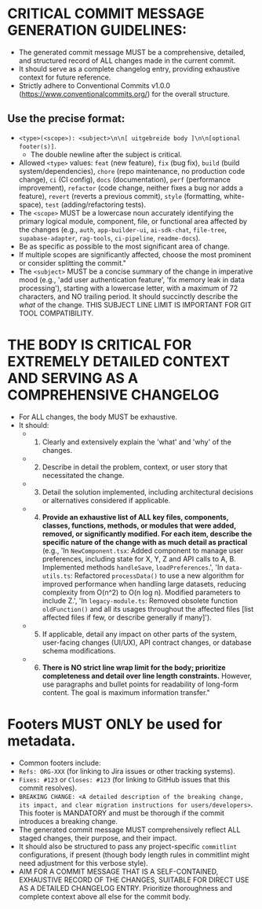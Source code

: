 # CRITICAL COMMIT MESSAGE GENERATION GUIDELINES:

- The generated commit message MUST be a comprehensive, detailed, and structured record of ALL changes made in the current commit.
- It should serve as a complete changelog entry, providing exhaustive context for future reference.
- Strictly adhere to Conventional Commits v1.0.0 (https://www.conventionalcommits.org/) for the overall structure.

## Use the precise format:
- `<type>(<scope>): <subject>\n\n[ uitgebreide body ]\n\n[optional footer(s)]`. 
  - The double newline after the subject is critical.
- Allowed `<type>` values: `feat` (new feature), `fix` (bug fix), `build` (build system/dependencies), `chore` (repo maintenance, no production code change), `ci` (CI config), `docs` (documentation), `perf` (performance improvement), `refactor` (code change, neither fixes a bug nor adds a feature), `revert` (reverts a previous commit), `style` (formatting, white-space), `test` (adding/refactoring tests).
- The `<scope>` MUST be a lowercase noun accurately identifying the primary logical module, component, file, or functional area affected by the changes (e.g., `auth`, `app-builder-ui`, `ai-sdk-chat`, `file-tree`, `supabase-adapter`, `rag-tools`, `ci-pipeline`, `readme-docs`).
- Be as specific as possible to the most significant area of change.
- If multiple scopes are significantly affected, choose the most prominent or consider splitting the commit."
- The `<subject>` MUST be a concise summary of the change in imperative mood (e.g., 'add user authentication feature', 'fix memory leak in data processing'), starting with a lowercase letter, with a maximum of 72 characters, and NO trailing period. It should succinctly describe the *what* of the change. THIS SUBJECT LINE LIMIT IS IMPORTANT FOR GIT TOOL COMPATIBILITY.

# THE BODY IS CRITICAL FOR EXTREMELY DETAILED CONTEXT AND SERVING AS A COMPREHENSIVE CHANGELOG
- For ALL changes, the body MUST be exhaustive. 
- It should:
  - 1. Clearly and extensively explain the 'what' and 'why' of the changes.
  - 2. Describe in detail the problem, context, or user story that necessitated the change.
  - 3. Detail the solution implemented, including architectural decisions or alternatives considered if applicable. 
  - 4. **Provide an exhaustive list of ALL key files, components, classes, functions, methods, or modules that were added, removed, or significantly modified. For each item, describe the specific nature of the change with as much detail as practical** (e.g., 'In `NewComponent.tsx`: Added component to manage user preferences, including state for X, Y, Z and API calls to A, B. Implemented methods `handleSave`, `loadPreferences`.', 'In `data-utils.ts`: Refactored `processData()` to use a new algorithm for improved performance when handling large datasets, reducing complexity from O(n^2) to O(n log n). Modified parameters to include Z.', 'In `legacy-module.ts`: Removed obsolete function `oldFunction()` and all its usages throughout the affected files [list affected files if few, or describe generally if many]').
  - 5. If applicable, detail any impact on other parts of the system, user-facing changes (UI/UX), API contract changes, or database schema modifications.
  - 6. **There is NO strict line wrap limit for the body; prioritize completeness and detail over line length constraints.** However, use paragraphs and bullet points for readability of long-form content. The goal is maximum information transfer."

# Footers MUST ONLY be used for metadata.
- Common footers include:
- `Refs: ORG-XXX` (for linking to Jira issues or other tracking systems).
- `Fixes: #123` or `Closes: #123` (for linking to GitHub issues that this commit resolves).
- `BREAKING CHANGE: <A detailed description of the breaking change, its impact, and clear migration instructions for users/developers>`. This footer is MANDATORY and must be thorough if the commit introduces a breaking change.
- The generated commit message MUST comprehensively reflect ALL staged changes, their purpose, and their impact.
- It should also be structured to pass any project-specific `commitlint` configurations, if present (though body length rules in commitlint might need adjustment for this verbose style).
- AIM FOR A COMMIT MESSAGE THAT IS A SELF-CONTAINED, EXHAUSTIVE RECORD OF THE CHANGES, SUITABLE FOR DIRECT USE AS A DETAILED CHANGELOG ENTRY. Prioritize thoroughness and complete context above all else for the commit body.